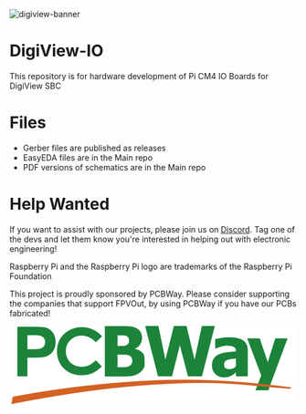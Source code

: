 ![digiview-banner](https://user-images.githubusercontent.com/956646/118431082-def7c080-b6d5-11eb-913e-40b6fc58a861.png)

# DigiView-IO
This repository is for hardware development of Pi CM4 IO Boards for DigiView SBC

# Files
- Gerber files are published as releases
- EasyEDA files are in the Main repo
- PDF versions of schematics are in the Main repo

# Help Wanted
If you want to assist with our projects, please join us on [Discord](https://discord.gg/dVWAc8Hj). Tag one of the devs and let them know you're interested in helping out with electronic engineering!


Raspberry Pi and the Raspberry Pi logo are trademarks of the Raspberry Pi Foundation
 
  
   
    
This project is proudly sponsored by PCBWay. Please consider supporting the companies that support FPVOut, by using PCBWay if you have our PCBs fabricated!

![GitHub Logo](/images/PCBWay.png)


 

